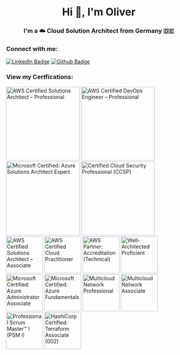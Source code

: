 <h1 align="center">Hi 👋, I'm Oliver</h1>
<h3 align="center">I'm a ☁️ Cloud Solution Architect from Germany 🇩🇪</h3>

<h3 align="left">Connect with me:</h3>

[![LinkedIn Badge](https://img.shields.io/badge/LinkedIn-0077B5?style=for-the-badge&logo=linkedin&logoColor=white)](www.linkedin.com/in/oliver-jarosch)
[![Github Badge](https://img.shields.io/badge/GitHub-100000?style=for-the-badge&logo=github&logoColor=white)](https://github.com/ojarosch)

<h3 align="left">View my Certfications:</h3>

<a href="https://www.credly.com/badges/d836fb9d-03ee-4cc4-8064-de89f48256e5/public_url"><img src='https://images.credly.com/size/220x220/images/2d84e428-9078-49b6-a804-13c15383d0de/image.png' alt='AWS Certified Solutions Architect – Professional' width='200' height='200'></a>
<a href="https://www.credly.com/badges/f0634cd6-e26b-46c1-ae9a-a10531affcac/public_url"><img src='https://images.credly.com/size/220x220/images/bd31ef42-d460-493e-8503-39592aaf0458/image.png' alt='AWS Certified DevOps Engineer – Professional' width='200' height='200'></a>
<a href="https://learn.microsoft.com/api/credentials/share/de-de/OliverJarosch-4061/70A0A53C3D8D2229?sharingId=141F997CF7099464"><img src='https://learn.microsoft.com/media/learn/certification/badges/microsoft-certified-expert-badge.svg?branch=main' alt='Microsoft Certified: Azure Solutions Architect Expert' width='200' height='200'></a>
<a href="https://www.credly.com/badges/4168cb6d-880c-4536-aea1-deb2ce4e4c50/public_url"><img src='https://images.credly.com/size/340x340/images/38b12225-5b48-44e1-8750-20928cc595ea/image.png' alt='Certified Cloud Security Professional (CCSP)' width='200' height='200'></a>
<br/>
<a href="https://www.credly.com/badges/e7098200-ca06-4fd4-ac4c-9263970d2c6c/public_url"><img src='https://images.credly.com/size/220x220/images/0e284c3f-5164-4b21-8660-0d84737941bc/image.png' alt='AWS Certified Solutions Architect – Associate' width='100' height='100'></a>
<a href="https://www.credly.com/badges/4825d9f5-e7bb-4285-8d8c-5a1e9fc30842/public_url"><img src='https://images.credly.com/size/220x220/images/00634f82-b07f-4bbd-a6bb-53de397fc3a6/image.png' alt='AWS Certified Cloud Practitioner' width='100' height='100'></a>
<a href="https://www.credly.com/badges/946e0229-36f2-4e26-b0ae-4ff3e7641264/public_url"><img src='https://images.credly.com/size/680x680/images/a253b994-caa6-4dd1-bf0e-434dd012b1f6/image.png' alt='AWS Partner: Accreditation (Technical)' width='100' height='100'></a>
<a href="https://www.credly.com/badges/b013024e-4d96-43bb-bc99-f7c7662267a1/public_url"><img src='https://images.credly.com/size/220x220/images/b870667f-00a3-48d7-b988-9c02b441b883/image.png' alt='Well-Architected Proficient' width='100' height='100'></a>
<a href="https://learn.microsoft.com/api/credentials/share/de-de/OliverJarosch-4061/A07F65818DEBA6C1?sharingId=141F997CF7099464"><img src='https://learn.microsoft.com/media/learn/certification/badges/microsoft-certified-associate-badge.svg?branch=main' alt='Microsoft Certified: Azure Administrator Associate' width='100' height='100'></a>
<a href="https://www.credly.com/badges/f4b1e3f4-fa9a-4f8b-bcaf-634b7b7d405d/public_url"><img src='https://images.credly.com/size/220x220/images/be8fcaeb-c769-4858-b567-ffaaa73ce8cf/image.png' alt='Microsoft Certified: Azure Fundamentals' width='100' height='100'></a>
<a href="https://www.credly.com/badges/6c24a166-adc8-4cc2-857e-d83b66292125/public_url"><img src='https://images.credly.com/images/f5b13fe0-5fdb-4032-a990-86616f5b7e1d/blob' alt='Multicloud Network Professional' width='100' height='100'></a>
<a href="https://www.credly.com/badges/9585bc55-b6b7-43bc-b3f5-e89f561756de/public_url"><img src='https://images.credly.com/size/340x340/images/e3c001fd-161d-433a-a7a4-049556d6112d/blob' alt='Multicloud Network Associate' width='100' height='100'></a>
<a href="https://www.credly.com/badges/4a3656ce-7227-467d-8e10-d4e75decdea6/public_url"><img src='https://images.credly.com/size/220x220/images/a2790314-008a-4c3d-9553-f5e84eb359ba/image.png' alt='Professional Scrum Master™ I (PSM I)' width='100' height='100'></a>
<a href="https://www.credly.com/badges/6cf43fde-a028-4d11-8cda-dc9012cb957e/public_url"><img src='https://images.credly.com/size/220x220/images/99289602-861e-4929-8277-773e63a2fa6f/image.png' alt='HashiCorp Certified: Terraform Associate (002)' width='100' height='100'></a>
